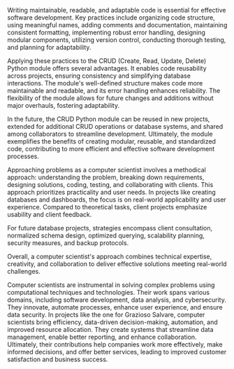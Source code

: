 Writing maintainable, readable, and adaptable code is essential for effective software development. Key practices include organizing code structure, using meaningful names, adding comments and documentation, maintaining consistent formatting, implementing robust error handling, designing modular components, utilizing version control, conducting thorough testing, and planning for adaptability.

Applying these practices to the CRUD (Create, Read, Update, Delete) Python module offers several advantages. It enables code reusability across projects, ensuring consistency and simplifying database interactions. The module's well-defined structure makes code more maintainable and readable, and its error handling enhances reliability. The flexibility of the module allows for future changes and additions without major overhauls, fostering adaptability.

In the future, the CRUD Python module can be reused in new projects, extended for additional CRUD operations or database systems, and shared among collaborators to streamline development. Ultimately, the module exemplifies the benefits of creating modular, reusable, and standardized code, contributing to more efficient and effective software development processes.

Approaching problems as a computer scientist involves a methodical approach: understanding the problem, breaking down requirements, designing solutions, coding, testing, and collaborating with clients. This approach prioritizes practicality and user needs. In projects like creating databases and dashboards, the focus is on real-world applicability and user experience. Compared to theoretical tasks, client projects emphasize usability and client feedback.

For future database projects, strategies encompass client consultation, normalized schema design, optimized querying, scalability planning, security measures, and backup protocols.

Overall, a computer scientist's approach combines technical expertise, creativity, and collaboration to deliver effective solutions meeting real-world challenges.

Computer scientists are instrumental in solving complex problems using computational techniques and technologies. Their work spans various domains, including software development, data analysis, and cybersecurity. They innovate, automate processes, enhance user experience, and ensure data security. In projects like the one for Grazioso Salvare, computer scientists bring efficiency, data-driven decision-making, automation, and improved resource allocation. They create systems that streamline data management, enable better reporting, and enhance collaboration. Ultimately, their contributions help companies work more effectively, make informed decisions, and offer better services, leading to improved customer satisfaction and business success.











